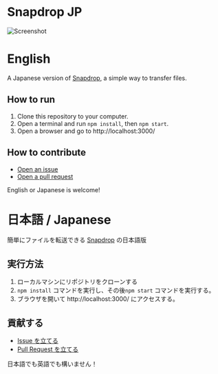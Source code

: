 # Snapdrop JP

![Screenshot](https://user-images.githubusercontent.com/75155258/183014773-2b4d9083-a61a-4627-951e-48accd4f9afb.png)

# English

A Japanese version of [Snapdrop](https://snapdrop.net), a simple way to transfer files.

## How to run
1. Clone this repository to your computer.
2. Open a terminal and run `npm install`, then `npm start`.
3. Open a browser and go to http://localhost:3000/

## How to contribute
- [Open an issue](https://github.com/r-40021/snapdrop-jp/issues)
- [Open a pull request](https://github.com/r-40021/snapdrop-jp/pulls) 

English or Japanese is welcome!

# 日本語 / Japanese

簡単にファイルを転送できる [Snapdrop](https://snapdrop.net) の日本語版

## 実行方法
1. ローカルマシンにリポジトリをクローンする
2. `npm install` コマンドを実行し、その後`npm start` コマンドを実行する。
3. ブラウザを開いて http://localhost:3000/ にアクセスする。

## 貢献する
- [Issue を立てる](https://github.com/r-40021/snapdrop-jp/issues)
- [Pull Request を立てる](https://github.com/r-40021/snapdrop-jp/pulls) 

日本語でも英語でも構いません！
